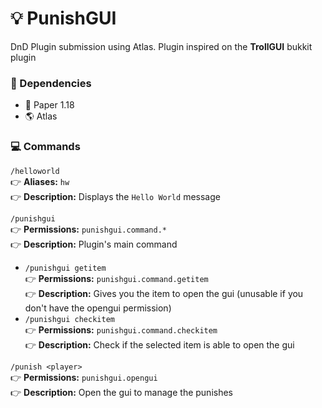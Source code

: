# 💡 PunishGUI
DnD Plugin submission using Atlas. Plugin inspired on the **TrollGUI** bukkit plugin

### 📜 Dependencies
- 📃 Paper 1.18
- 🌎 Atlas

### 💻 Commands
`/helloworld`\
👉 **Aliases:** `hw`\
👉 **Description:** Displays the `Hello World` message

`/punishgui`\
👉 **Permissions:** `punishgui.command.*`\
👉 **Description:** Plugin's main command
- `/punishgui getitem`\
  👉 **Permissions:** `punishgui.command.getitem`\
  👉 **Description:** Gives you the item to open the gui (unusable if you don't have the opengui permission)
- `/punishgui checkitem`\
  👉 **Permissions:** `punishgui.command.checkitem`\
  👉 **Description:** Check if the selected item is able to open the gui

`/punish <player>`\
👉 **Permissions:** `punishgui.opengui`\
👉 **Description:** Open the gui to manage the punishes